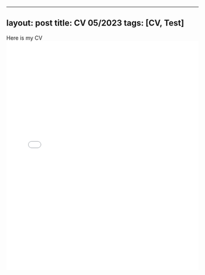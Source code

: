 
---
layout: post
title: CV 05/2023
tags: [CV, Test]
---
Here is my CV
<embed src="assets/MK_CV_05_2023.pdf" type="application/pdf" width="100%" height="600px" />